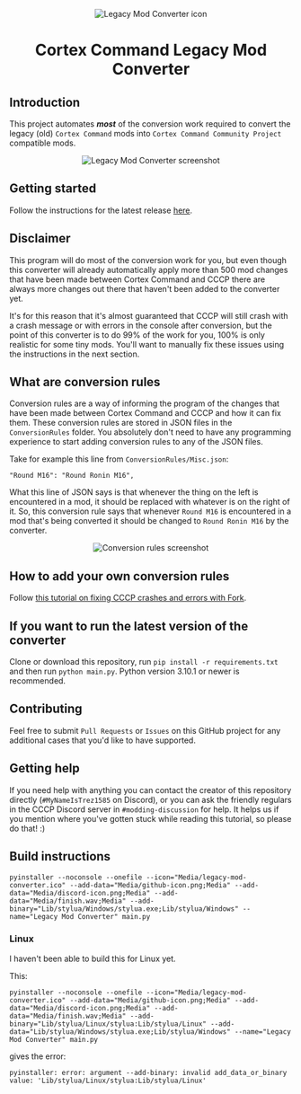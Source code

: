 <p align="center"><img src="Media/legacy-mod-converter-icon.png" alt="Legacy Mod Converter icon"></p>
<h1 align="center">Cortex Command Legacy Mod Converter</h1>

## Introduction
This project automates ***most*** of the conversion work required to convert the legacy (old) `Cortex Command` mods into `Cortex Command Community Project` compatible mods.

<p align="center"><img src="Media/legacy-mod-converter-screenshot.png" alt="Legacy Mod Converter screenshot"></p>

## Getting started
Follow the instructions for the latest release [here](https://github.com/cortex-command-community/Cortex-Command-Legacy-Mod-Converter/releases).

## Disclaimer
This program will do most of the conversion work for you, but even though this converter will already automatically apply more than 500 mod changes that have been made between Cortex Command and CCCP there are always more changes out there that haven't been added to the converter yet.

It's for this reason that it's almost guaranteed that CCCP will still crash with a crash message or with errors in the console after conversion, but the point of this converter is to do 99% of the work for you, 100% is only realistic for some tiny mods. You'll want to manually fix these issues using the instructions in the next section.

## What are conversion rules
Conversion rules are a way of informing the program of the changes that have been made between Cortex Command and CCCP and how it can fix them. These conversion rules are stored in JSON files in the `ConversionRules` folder. You absolutely don't need to have any programming experience to start adding conversion rules to any of the JSON files.

Take for example this line from `ConversionRules/Misc.json`:

`"Round M16": "Round Ronin M16",`

What this line of JSON says is that whenever the thing on the left is encountered in a mod, it should be replaced with whatever is on the right of it. So, this conversion rule says that whenever `Round M16` is encountered in a mod that's being converted it should be changed to `Round Ronin M16` by the converter.

<p align="center"><img src="Media/conversion-rules-screenshot.png" alt="Conversion rules screenshot"></p>

## How to add your own conversion rules
Follow [this tutorial on fixing CCCP crashes and errors with Fork](https://github.com/cortex-command-community/Cortex-Command-Legacy-Mod-Converter/wiki/Fixing-CCCP-crashes-and-errors-with-Fork).

## If you want to run the latest version of the converter
Clone or download this repository, run `pip install -r requirements.txt` and then run `python main.py`. Python version 3.10.1 or newer is recommended.

## Contributing
Feel free to submit `Pull Requests` or `Issues` on this GitHub project for any additional cases that you'd like to have supported.

## Getting help
If you need help with anything you can contact the creator of this repository directly (`#MyNameIsTrez1585` on Discord), or you can ask the friendly regulars in the CCCP Discord server in `#modding-discussion` for help. It helps us if you mention where you've gotten stuck while reading this tutorial, so please do that! :)

## Build instructions

`pyinstaller --noconsole --onefile --icon="Media/legacy-mod-converter.ico" --add-data="Media/github-icon.png;Media" --add-data="Media/discord-icon.png;Media" --add-data="Media/finish.wav;Media" --add-binary="Lib/stylua/Windows/stylua.exe;Lib/stylua/Windows" --name="Legacy Mod Converter" main.py`

### Linux

I haven't been able to build this for Linux yet.

This:

`pyinstaller --noconsole --onefile --icon="Media/legacy-mod-converter.ico" --add-data="Media/github-icon.png;Media" --add-data="Media/discord-icon.png;Media" --add-data="Media/finish.wav;Media" --add-binary="Lib/stylua/Linux/stylua:Lib/stylua/Linux" --add-data="Lib/stylua/Windows/stylua.exe;Lib/stylua/Windows" --name="Legacy Mod Converter" main.py`

gives the error:

`pyinstaller: error: argument --add-binary: invalid add_data_or_binary value: 'Lib/stylua/Linux/stylua:Lib/stylua/Linux'`
